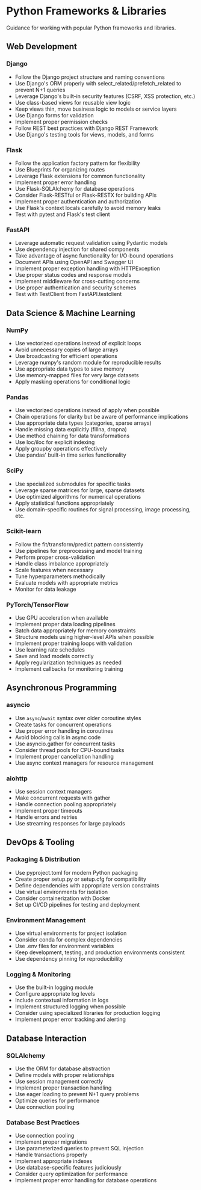 # Python Frameworks & Libraries

Guidance for working with popular Python frameworks and libraries.

## Web Development

### Django
- Follow the Django project structure and naming conventions
- Use Django's ORM properly with select_related/prefetch_related to prevent N+1 queries
- Leverage Django's built-in security features (CSRF, XSS protection, etc.)
- Use class-based views for reusable view logic
- Keep views thin, move business logic to models or service layers
- Use Django forms for validation
- Implement proper permission checks
- Follow REST best practices with Django REST Framework
- Use Django's testing tools for views, models, and forms

### Flask
- Follow the application factory pattern for flexibility
- Use Blueprints for organizing routes
- Leverage Flask extensions for common functionality
- Implement proper error handling
- Use Flask-SQLAlchemy for database operations
- Consider Flask-RESTful or Flask-RESTX for building APIs
- Implement proper authentication and authorization
- Use Flask's context locals carefully to avoid memory leaks
- Test with pytest and Flask's test client

### FastAPI
- Leverage automatic request validation using Pydantic models
- Use dependency injection for shared components
- Take advantage of async functionality for I/O-bound operations
- Document APIs using OpenAPI and Swagger UI
- Implement proper exception handling with HTTPException
- Use proper status codes and response models
- Implement middleware for cross-cutting concerns
- Use proper authentication and security schemes
- Test with TestClient from FastAPI.testclient

## Data Science & Machine Learning

### NumPy
- Use vectorized operations instead of explicit loops
- Avoid unnecessary copies of large arrays
- Use broadcasting for efficient operations
- Leverage numpy's random module for reproducible results
- Use appropriate data types to save memory
- Use memory-mapped files for very large datasets
- Apply masking operations for conditional logic

### Pandas
- Use vectorized operations instead of apply when possible
- Chain operations for clarity but be aware of performance implications
- Use appropriate data types (categories, sparse arrays)
- Handle missing data explicitly (fillna, dropna)
- Use method chaining for data transformations
- Use loc/iloc for explicit indexing
- Apply groupby operations effectively
- Use pandas' built-in time series functionality

### SciPy
- Use specialized submodules for specific tasks
- Leverage sparse matrices for large, sparse datasets
- Use optimized algorithms for numerical operations
- Apply statistical functions appropriately
- Use domain-specific routines for signal processing, image processing, etc.

### Scikit-learn
- Follow the fit/transform/predict pattern consistently
- Use pipelines for preprocessing and model training
- Perform proper cross-validation
- Handle class imbalance appropriately
- Scale features when necessary
- Tune hyperparameters methodically
- Evaluate models with appropriate metrics
- Monitor for data leakage

### PyTorch/TensorFlow
- Use GPU acceleration when available
- Implement proper data loading pipelines
- Batch data appropriately for memory constraints
- Structure models using higher-level APIs when possible
- Implement proper training loops with validation
- Use learning rate schedules
- Save and load models correctly
- Apply regularization techniques as needed
- Implement callbacks for monitoring training

## Asynchronous Programming

### asyncio
- Use `async`/`await` syntax over older coroutine styles
- Create tasks for concurrent operations
- Use proper error handling in coroutines
- Avoid blocking calls in async code
- Use asyncio.gather for concurrent tasks
- Consider thread pools for CPU-bound tasks
- Implement proper cancellation handling
- Use async context managers for resource management

### aiohttp
- Use session context managers
- Make concurrent requests with gather
- Handle connection pooling appropriately
- Implement proper timeouts
- Handle errors and retries
- Use streaming responses for large payloads

## DevOps & Tooling

### Packaging & Distribution
- Use pyproject.toml for modern Python packaging
- Create proper setup.py or setup.cfg for compatibility
- Define dependencies with appropriate version constraints
- Use virtual environments for isolation
- Consider containerization with Docker
- Set up CI/CD pipelines for testing and deployment

### Environment Management
- Use virtual environments for project isolation
- Consider conda for complex dependencies
- Use .env files for environment variables
- Keep development, testing, and production environments consistent
- Use dependency pinning for reproducibility

### Logging & Monitoring
- Use the built-in logging module
- Configure appropriate log levels
- Include contextual information in logs
- Implement structured logging when possible
- Consider using specialized libraries for production logging
- Implement proper error tracking and alerting

## Database Interaction

### SQLAlchemy
- Use the ORM for database abstraction
- Define models with proper relationships
- Use session management correctly
- Implement proper transaction handling
- Use eager loading to prevent N+1 query problems
- Optimize queries for performance
- Use connection pooling

### Database Best Practices
- Use connection pooling
- Implement proper migrations
- Use parameterized queries to prevent SQL injection
- Handle transactions properly
- Implement appropriate indexes
- Use database-specific features judiciously
- Consider query optimization for performance
- Implement proper error handling for database operations